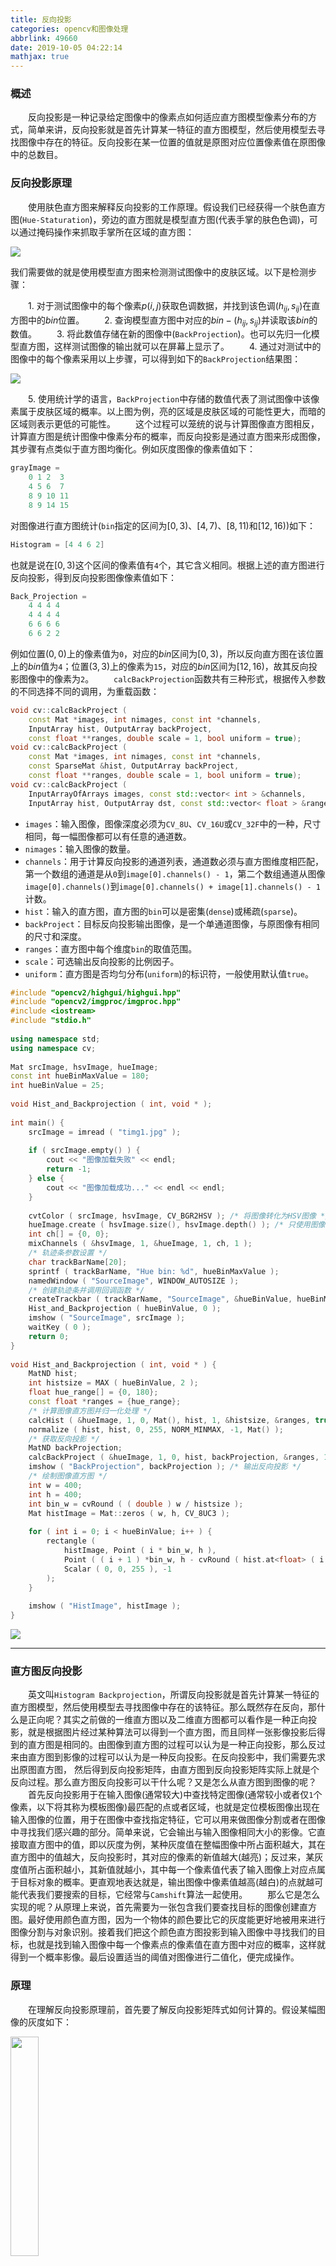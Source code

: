 ```yaml
---
title: 反向投影
categories: opencv和图像处理
abbrlink: 49660
date: 2019-10-05 04:22:14
mathjax: true
---
```

### 概述

&emsp;&emsp;反向投影是一种记录给定图像中的像素点如何适应直方图模型像素分布的方式，简单来讲，反向投影就是首先计算某一特征的直方图模型，然后使用模型去寻找图像中存在的特征。反向投影在某一位置的值就是原图对应位置像素值在原图像中的总数目。<!--more-->

### 反向投影原理

&emsp;&emsp;使用肤色直方图来解释反向投影的工作原理。假设我们已经获得一个肤色直方图(`Hue-Staturation`)，旁边的直方图就是模型直方图(代表手掌的肤色色调)，可以通过掩码操作来抓取手掌所在区域的直方图：

<img src="./反向投影/1.png">

我们需要做的就是使用模型直方图来检测测试图像中的皮肤区域。以下是检测步骤：

&emsp;&emsp;1. 对于测试图像中的每个像素$p(i, j)$获取色调数据，并找到该色调$(h_{ij}, s_{ij})$在直方图中的$bin$位置。
&emsp;&emsp;2. 查询模型直方图中对应的$bin - (h_{ij}, s_{ij})$并读取该$bin$的数值。
&emsp;&emsp;3. 将此数值存储在新的图像中(`BackProjection`)。也可以先归一化模型直方图，这样测试图像的输出就可以在屏幕上显示了。
&emsp;&emsp;4. 通过对测试中的图像中的每个像素采用以上步骤，可以得到如下的`BackProjection`结果图：

<img src="./反向投影/2.png">

&emsp;&emsp;5. 使用统计学的语言，`BackProjection`中存储的数值代表了测试图像中该像素属于皮肤区域的概率。以上图为例，亮的区域是皮肤区域的可能性更大，而暗的区域则表示更低的可能性。
&emsp;&emsp;这个过程可以笼统的说与计算图像直方图相反，计算直方图是统计图像中像素分布的概率，而反向投影是通过直方图来形成图像，其步骤有点类似于直方图均衡化。例如灰度图像的像素值如下：

``` cpp
grayImage =
    0 1 2  3
    4 5 6  7
    8 9 10 11
    8 9 14 15
```

对图像进行直方图统计(`bin`指定的区间为$[0, 3)$、$[4, 7)$、$[8, 11)$和$[12, 16)$)如下：

``` cpp
Histogram = [4 4 6 2]
```

也就是说在$[0, 3)$这个区间的像素值有`4`个，其它含义相同。根据上述的直方图进行反向投影，得到反向投影图像像素值如下：

``` cpp
Back_Projection =
    4 4 4 4
    4 4 4 4
    6 6 6 6
    6 6 2 2
```

例如位置$(0, 0)$上的像素值为`0`，对应的$bin$区间为$[0, 3)$，所以反向直方图在该位置上的$bin$值为`4`；位置$(3, 3)$上的像素为`15`，对应的$bin$区间为$[12, 16)$，故其反向投影图像中的像素为`2`。
&emsp;&emsp;`calcBackProjection`函数共有三种形式，根据传入参数的不同选择不同的调用，为重载函数：

``` cpp
void cv::calcBackProject (
    const Mat *images, int nimages, const int *channels,
    InputArray hist, OutputArray backProject,
    const float **ranges, double scale = 1, bool uniform = true);
void cv::calcBackProject (
    const Mat *images, int nimages, const int *channels,
    const SparseMat &hist, OutputArray backProject,
    const float **ranges, double scale = 1, bool uniform = true);
void cv::calcBackProject (
    InputArrayOfArrays images, const std::vector< int > &channels,
    InputArray hist, OutputArray dst, const std::vector< float > &ranges, double scale);
```

- `images`：输入图像，图像深度必须为`CV_8U`、`CV_16U`或`CV_32F`中的一种，尺寸相同，每一幅图像都可以有任意的通道数。
- `nimages`：输入图像的数量。
- `channels`：用于计算反向投影的通道列表，通道数必须与直方图维度相匹配，第一个数组的通道是从`0`到`image[0].channels() - 1`，第二个数组通道从图像`image[0].channels()`到`image[0].channels() + image[1].channels() - 1`计数。
- `hist`：输入的直方图，直方图的`bin`可以是密集(`dense`)或稀疏(`sparse`)。
- `backProject`：目标反向投影输出图像，是一个单通道图像，与原图像有相同的尺寸和深度。
- `ranges`：直方图中每个维度`bin`的取值范围。
- `scale`：可选输出反向投影的比例因子。
- `uniform`：直方图是否均匀分布(`uniform`)的标识符，一般使用默认值`true`。

``` cpp
#include "opencv2/highgui/highgui.hpp"
#include "opencv2/imgproc/imgproc.hpp"
#include <iostream>
#include "stdio.h"
​
using namespace std;
using namespace cv;
​
Mat srcImage, hsvImage, hueImage;
const int hueBinMaxValue = 180;
int hueBinValue = 25;
​
void Hist_and_Backprojection ( int, void * );
​
int main() {
    srcImage = imread ( "timg1.jpg" );
​
    if ( srcImage.empty() ) {
        cout << "图像加载失败" << endl;
        return -1;
    } else {
        cout << "图像加载成功..." << endl << endl;
    }
​
    cvtColor ( srcImage, hsvImage, CV_BGR2HSV ); /* 将图像转化为HSV图像 */
    hueImage.create ( hsvImage.size(), hsvImage.depth() ); /* 只使用图像的H参数 */
    int ch[] = {0, 0};
    mixChannels ( &hsvImage, 1, &hueImage, 1, ch, 1 );
    /* 轨迹条参数设置 */
    char trackBarName[20];
    sprintf ( trackBarName, "Hue bin: %d", hueBinMaxValue );
    namedWindow ( "SourceImage", WINDOW_AUTOSIZE );
    /* 创建轨迹条并调用回调函数 */
    createTrackbar ( trackBarName, "SourceImage", &hueBinValue, hueBinMaxValue, Hist_and_Backprojection );
    Hist_and_Backprojection ( hueBinValue, 0 );
    imshow ( "SourceImage", srcImage );
    waitKey ( 0 );
    return 0;
}
​
void Hist_and_Backprojection ( int, void * ) {
    MatND hist;
    int histsize = MAX ( hueBinValue, 2 );
    float hue_range[] = {0, 180};
    const float *ranges = {hue_range};
    /* 计算图像直方图并归一化处理 */
    calcHist ( &hueImage, 1, 0, Mat(), hist, 1, &histsize, &ranges, true, false );
    normalize ( hist, hist, 0, 255, NORM_MINMAX, -1, Mat() );
    /* 获取反向投影 */
    MatND backProjection;
    calcBackProject ( &hueImage, 1, 0, hist, backProjection, &ranges, 1, true );
    imshow ( "BackProjection", backProjection ); /* 输出反向投影 */
    /* 绘制图像直方图 */
    int w = 400;
    int h = 400;
    int bin_w = cvRound ( ( double ) w / histsize );
    Mat histImage = Mat::zeros ( w, h, CV_8UC3 );
​
    for ( int i = 0; i < hueBinValue; i++ ) {
        rectangle (
            histImage, Point ( i * bin_w, h ),
            Point ( ( i + 1 ) *bin_w, h - cvRound ( hist.at<float> ( i ) *h / 255.0 ) ),
            Scalar ( 0, 0, 255 ), -1
        );
    }
​
    imshow ( "HistImage", histImage );
}
```

<img src="./反向投影/3.png">

---

### 直方图反向投影

&emsp;&emsp;英文叫`Histogram Backprojection`，所谓反向投影就是首先计算某一特征的直方图模型，然后使用模型去寻找图像中存在的该特征。那么既然存在反向，那什么是正向呢？其实之前做的一维直方图以及二维直方图都可以看作是一种正向投影，就是根据图片经过某种算法可以得到一个直方图，而且同样一张影像投影后得到的直方图是相同的。由图像到直方图的过程可以认为是一种正向投影，那么反过来由直方图到影像的过程可以认为是一种反向投影。在反向投影中，我们需要先求出原图直方图， 然后得到反向投影矩阵，由直方图到反向投影矩阵实际上就是个反向过程。那么直方图反向投影可以干什么呢？又是怎么从直方图到图像的呢？
&emsp;&emsp;首先反向投影用于在输入图像(通常较大)中查找特定图像(通常较小或者仅`1`个像素，以下将其称为模板图像)最匹配的点或者区域，也就是定位模板图像出现在输入图像的位置，用于在图像中查找指定特征，它可以用来做图像分割或者在图像中寻找我们感兴趣的部分。简单来说，它会输出与输入图像相同大小的影像。它直接取直方图中的值，即以灰度为例，某种灰度值在整幅图像中所占面积越大，其在直方图中的值越大，反向投影时，其对应的像素的新值越大(越亮)；反过来，某灰度值所占面积越小，其新值就越小，其中每一个像素值代表了输入图像上对应点属于目标对象的概率。更直观地表达就是，输出图像中像素值越高(越白)的点就越可能代表我们要搜索的目标，它经常与`Camshift`算法一起使用。
&emsp;&emsp;那么它是怎么实现的呢？从原理上来说，首先需要为一张包含我们要查找目标的图像创建直方图。最好使用颜色直方图，因为一个物体的颜色要比它的灰度能更好地被用来进行图像分割与对象识别。接着我们把这个颜色直方图投影到输入图像中寻找我们的目标，也就是找到输入图像中每一个像素点的像素值在直方图中对应的概率，这样就得到一个概率影像。最后设置适当的阈值对图像进行二值化，便完成操作。

### 原理

&emsp;&emsp;在理解反向投影原理前，首先要了解反向投影矩阵式如何计算的。假设某幅图像的灰度如下：

<img src="./反向投影/4.png" width=30%>

首先我们可以对它统计灰度直方图，由于这里为了计算简便，将`0`至`255`划分成如下区间，分别统计在各个区间有多少个像素：

0-51 | 52-102 | 103-153 | 154-204 | 205-255
-----|--------|---------|---------|--------
`5`  | `5`    | `1`     | `4`     | `1`

统计完灰度直方图后，下面便是反向投影矩阵的核心了。对于$(0, 0)$像素，其灰度值为`43`，对应灰度直方图中的数量为`5`。所以把`5`赋给$(0, 0)$位置；同理$(0, 1)$值为`183`，对应灰度直方图中的数量为`4`，所以把`4`赋给$(0, 1)$。重复可得到下面灰度矩阵：

<img src="./反向投影/5.png" width=30%>

&emsp;&emsp;下面需要思考的是，反向投影矩阵的这些数值有什么意义。其实矩阵中的值就是某个灰度区间或灰度值对应在原图中的像素个数，如果把灰度值都除以原图像中的像素总数，那么得到的就是某个灰度值或某个灰度区间在原图中出现的概率。用统计学术语来讲，输出图像像素点的值是观测数组在某个分布(直方图)下的概率，概率越高值越高，对应像素就会越白。其实这是一个对图像简化的过程，而所谓简化其实就是提取特征的过程。如果说两幅图像的反向投影矩阵相似或相同，那就意味着它们的灰度直方图分布是相同或相似的。根据前面的结论，如果两幅图像直方图相同或相似，那么这两幅图像有很大可能有相同或相似的特征。但至于是不是相同或相似，需要另作判断，因为直方图忽略了一个很重要的因素：像素位置。最简单的例子如下：

<img src="./反向投影/6.png">

两幅图像大小相同，都有同样大小的白色方块，只是位置不同。这样它们的灰度直方图以及反向投影图是一模一样的：

<img src="./反向投影/7.png">

我们可以判断它们两个有相似的特征(都有白色方块)，但无法确定两幅图片相同(无法确定是否有相同位置)。这虽然看起来有些不够`彻底`，无法判断两幅图像是否相同。但是从另一个角度来说，这其实是实现了图像搜索功能，即只要图像中有相似的特征，不管在哪，都可以识别并找到。我们可以基于此进行简单的目标识别与提取。

### 反向投影步骤

&emsp;&emsp;从编程实现的角度来说，就是不断地在输入图像中切割跟模板图像大小一致的图像块，并用直方图对比的方式与模板图像进行比较。假设我们有一张`100*100`的输入图像，有一张`10*10`的模板图像，查找的过程是这样的：

1. 从输入图像的左上角$(0, 0)$开始，切割一块$(0, 0)$至$(10, 10)$的临时图像。
2. 生成临时图像的直方图。
3. 用临时图像的直方图和模板图像的直方图对比，对比结果记为`c`。
4. 直方图对比结果`c`，就是结果图像$(0, 0)$处的像素值。
5. 切割输入图像从$(0, 1)$至$(10, 11)$的临时图像，对比直方图，并记录到结果图像。
6. 重复步骤`1`至`5`直到输入图像的右下角。

反向投影的结果包含以每个输入图像像素点为起点的直方图对比结果。可以把它看成是一个二维的浮点型数组、二维矩阵，或者单通道的浮点型图像。如果输入图像和模板图像一样大，那么反向投影相当于直方图对比。如果输入图像比模板图像还小，则会报错。

### 代码实现

&emsp;&emsp;`OpenCV`中提供了`cv2.calcBackProject`函数用于反向投影，它与`cv2.calcHist`函数参数基本相同，其中一个参数是要查找目标的直方图。同样在使用目标直方图做反向投影之前，需要先对其进行归一化。该函数返回结果是一个概率图像，再使用圆盘形卷积核对其进行操作，然后设定阈值进行二值化。

``` python
import cv2
​
def nothing(x):  # 定义一个空回调函数
    pass
​
# 分别依次读取样本图像以及待提取的图像
coke = cv2.imread("kele.jpg")
coke_roi = cv2.imread("part.jpg")
# 将两幅图像转成HSV空间
coke_hsv = cv2.cvtColor(coke, cv2.COLOR_BGR2HSV)
coke_roi_hsv = cv2.cvtColor(coke_roi, cv2.COLOR_BGR2HSV)
# 首先对样本图像计算2D直方图
coke_roi_hsv_hist = cv2.calcHist([coke_roi_hsv], [0, 1], None, [180, 256], [0, 180, 0, 255])
# 对得到的样本2D直方图进行归一化，这样可以方便显示，归一化后的直方图就变成0至255之间的数了
# cv2.NORM_MINMAX表示对数组所有值进行转换，线性映射到最大最小值之间
cv2.normalize(coke_roi_hsv_hist, coke_roi_hsv_hist, 0, 255, cv2.NORM_MINMAX)
# 对待检测图像进行反向投影，最后一个参数为尺度参数
dst = cv2.calcBackProject([coke_hsv], [0, 1], coke_roi_hsv_hist, [0, 180, 0, 256], 1)
# 构建一个圆形卷积核，用于对图像进行平滑，连接分散的像素
disc = cv2.getStructuringElement(cv2.MORPH_ELLIPSE, (5, 5))
dst = cv2.filter2D(dst, -1, disc)
cv2.imshow("Possibility", dst)  # 显示概率图像
cv2.namedWindow("result")  # 新建一个窗口用于观察结果
# 设置阈值默认为50，即若某像素是目标的概率大于50，则认为是目标
cv2.createTrackbar('Threshold', 'result', 50, 100, nothing)
​
while 1:
    # 实时获取拖动条对应的阈值
    threshold = cv2.getTrackbarPos('Threshold', 'result')
    # 对反向投影后的概率图像根据阈值进行二值化
    ret, thresh = cv2.threshold(dst, threshold, 255, 0)
    # 注意由于原图是三通道BGR图像，因此在进行位运算之前，先要把thresh转成三通道
    thresh = cv2.merge((thresh, thresh, thresh))
    # 对原图与二值化后的阈值图像进行位运算，得到结果
    res = cv2.bitwise_and(coke, thresh)
    cv2.imshow('result', res)
    k = cv2.waitKey(1) & 0xff

    if k == 27:
        break
```

<img src="./反向投影/8.png" width=60%>

以上代码实现了对图片中某一个物体的提取。第一幅图是待提取图片的原图以及样本`ROI`(橙色方框标出)，第二幅图是通过反向投影得到的概率图，第三幅图是设置不同概率阈值而得到的不同识别结果。可以看到在阈值设置的比较高的时候，提取结果都是目标，正确率很高，但提取的完整性稍微差一些。当阈值设置的较小时，整个目标的提取比较完整，但是正确率下降了，出现了很多非目标点。因此如果不在乎提取目标的完整性，那么可以将阈值设高，以获得更精确的结果；如果只是为了对目标进行粗提取，之后还有其它精细步骤，比较在乎完整性，那么可以将阈值设低一些。注意这里将图片转成`HSV`空间然后使用`2D`直方图进行提取的，因为前面说了，`2D`直方图可以反映物体的颜色，相较于灰度直方图可以更好反映特征。

---

### cvCalcBackProjectPatch

&emsp;&emsp;使用函数`cvCalcBackProjectPatch`可以在一幅图中寻找某个特定的小物体。`cvCalcBackProject`用于计算一个像素是否为一个已知目标的一部分，`cvCalcBackProjectPatch`用于计算一块区域是否包含已知的目标。函数`cvCalcBackProjectPatch`在整个输入图像使用一个滑动窗口：

<img src="./反向投影/9.png" width=40%>

&emsp;&emsp;在输入图像矩阵的每一个位置，块中所有的像素点都被设置为在目标图像中对应的块中心位置的像素点。这一点很重要，因为图像的许多特性(例如纹理)在单一的像素级别上无法确定，但可从一组像素确定。
&emsp;&emsp;`cvCalcBackProjectPatch`有两种用法：当采样窗口小于目标时，作为一个区域检测器，当采样窗口和目标一样大时，作为目标检测器。接下来讲讲具体实现步骤：

1. 首先需要一幅只包含小物体的图片(图片大小和物体一样大即可)，计算其二维直方图(`HSV`空间中的`h`(亮度)和`s`(饱和度)二维直方图。
2. 输入一幅待搜索的图片，转化为`HSV`空间，只取`h`和`s`分量。
3. 设置搜索块大小和物体大小相同(即和第`1`步中图片大小相同)，使用`cvCalcBackProjectPatch`反向块投影和图片`result`。
4. 在`result`中取最大值所在位置，即可得到物体在输入图片中的位置了。最大值用`cvMinMaxLoc`函数求即可。

``` cpp
#include <cv.h>
#include <highgui.h>
​
void GetHSV ( const IplImage *image, IplImage **h, IplImage **s, IplImage **v );
​
int main() {
    IplImage *src = cvLoadImage ( "desk.jpg", 1 );
    IplImage *h_src = NULL;
    IplImage *s_src = NULL;
    GetHSV ( src, &h_src, &s_src, NULL );
    IplImage *images[] = {h_src, s_src};
    CvHistogram *hist_src = NULL;
    /*计算二维直方图*/
    int dims = 2;
    int size[] = {30, 32};
    float range_h[] = {0, 180};
    float range_s[] = {0, 256};
    float *ranges[] = {range_h, range_s};
    hist_src = cvCreateHist ( dims, size, CV_HIST_ARRAY, ranges );
    cvCalcHist ( images, hist_src );
    cvNormalizeHist ( hist_src, 1 );
    IplImage *dst = cvLoadImage ( "timg1.jpg", 1 );
    IplImage *h_dst = NULL;
    IplImage *s_dst = NULL;
    GetHSV ( dst, &h_dst, &s_dst, NULL );
    images[0] = h_dst;
    images[1] = s_dst;
    CvSize patch_size = cvSize ( src->width, src->height );
    IplImage *result = cvCreateImage (
        cvSize ( h_dst->width - patch_size.width + 1,
                 h_dst->height - patch_size.height + 1 ),
        IPL_DEPTH_32F, 1 );
    cvCalcBackProjectPatch ( images, result, patch_size, hist_src, CV_COMP_CORREL, 1 );
    cvShowImage ( "result", result );
    /* 找出最大值位置，从而得到杯子的所在位置 */
    CvPoint max_location;
    cvMinMaxLoc ( result, NULL, NULL, NULL, &max_location, NULL );
    max_location.x += cvRound ( patch_size.width / 2 );
    max_location.y += cvRound ( patch_size.height / 2 );
    /* 在dst图像中，用红框标出我们要检测的物体 */
    CvPoint top = cvPoint ( max_location.x - patch_size.width / 2, max_location.y - patch_size.height / 2 );
    CvPoint bottom = cvPoint ( max_location.x + patch_size.width / 2, max_location.y + patch_size.height / 2 );
    cvRectangle ( dst, top, bottom, CV_RGB ( 255, 0, 0 ), 1, 8, 0 );
    cvShowImage ( "dst", dst );
    cvWaitKey ( 0 );
    cvReleaseImage ( &src );
    cvReleaseImage ( &dst );
    cvReleaseImage ( &h_src );
    cvReleaseImage ( &h_dst );
    cvReleaseImage ( &s_dst );
    cvReleaseImage ( &s_src );
    cvReleaseHist ( &hist_src );
    cvReleaseImage ( &result );
    cvDestroyAllWindows();
}
​
void GetHSV ( const IplImage *image, IplImage **h, IplImage **s, IplImage **v ) {
    IplImage *hsv = cvCreateImage ( cvGetSize ( image ), 8, 3 );
    cvCvtColor ( image, hsv, CV_BGR2HSV );
​
    if ( ( h != NULL ) && ( *h == NULL ) ) {
        *h = cvCreateImage ( cvGetSize ( image ), 8, 1 );
    }
​
    if ( ( s != NULL ) && ( *s == NULL ) ) {
        *s = cvCreateImage ( cvGetSize ( image ), 8, 1 );
    }
​
    if ( ( v != NULL ) && ( *v == NULL ) ) {
        *v = cvCreateImage ( cvGetSize ( image ), 8, 1 );
    }
​
    cvSplit ( hsv, *h, ( s == NULL ) ? NULL : *s, ( v == NULL ) ? NULL : *v, NULL );
    cvReleaseImage ( &hsv );
}
```

假设要查找下图中白色的煤气灶，执行结果如下：

<img src="./反向投影/10.png" width=60%>

不过通过这个方法来检测物体效率确实很低，如果使用`Opencv`提供的分类器的话，效率会有所提高。